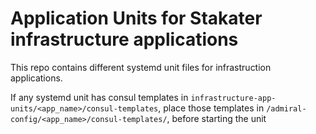 # Application Units for Stakater infrastructure applications

This repo contains different systemd unit files for infrastruction applications.

If any systemd unit has consul templates in  `infrastructure-app-units/<app_name>/consul-templates`, place those templates in `/admiral-config/<app_name>/consul-templates/`, before starting the unit 
